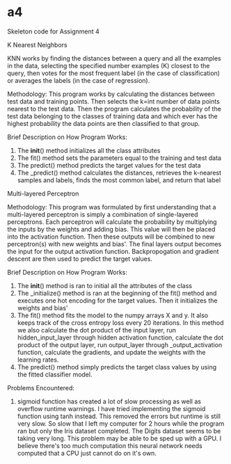 # a4
Skeleton code for Assignment 4

K Nearest Neighbors

KNN works by finding the distances between a query and all the examples in the data, selecting the specified number examples (K) closest to the query, then votes for the most frequent label (in the case of classification) or averages the labels (in the case of regression).

Methodology:
This program works by calculating the distances between test data and training points. Then selects the k=int number of data points nearest to the test data. Then the program calculates the probability of the test data belonging to the classes of training data and which ever has the highest probability the data points are then classified to that group.

Brief Description on How Program Works:
1) The __init__() method initializes all the class attributes
2) The fit() method sets the parameters equal to the training and test data
3) The predict() method predicts the target values for the test data 
4) The _predict() method calculates the distances, retrieves the k-nearest samples and labels, finds the most common label, and return that label


Multi-layered Perceptron

Methodology:
This program was formulated by first understanding that a multi-layered perceptron is simply a combination of single-layered perceptrons. 
Each perceptron will calculate the probability by multiplying the inputs by the weights and adding bias. This value will then be placed into the activation function. Then these outputs will be combined to new perceptron(s) with new weights and bias'. The final layers output becomes the input for the output activation function. Backpropogation and gradient descent are then used to predict the target values.


Brief Description on How Program Works:
1) The __init__() method is ran to initial all the attributes of the class
2) The _initialize() method is ran at the beginning of the fit() method and executes one hot encoding for the target values. Then it initializes the weights and bias'
3) The fit() method fits the model to the numpy arrays X and y. It also keeps track of the cross entropy loss every 20 iterations. In this method we also calculate  the dot product of the input layer, run hidden_input_layer through hidden activation function, calculate the dot product of the output layer, run output_layer through _output_activation function, calculate the gradients, and update the weights with the learning rates. 
4) The predict() method simply predicts the target class values by using the fitted classifier model. 

Problems Encountered: 
1) sigmoid function has created a lot of slow processing as well as overflow runtime warnings. I have tried implementing the sigmoid function using tanh instead. This removed the errors but runtime is still very slow. So slow that I left my computer for 2 hours while the program ran but only the Iris dataset completed. The Digits dataset seems to be taking very long. This problem may be able to be sped up with a GPU. I believe there's too much computation this neural network needs computed that a CPU just cannot do on it's own. 

